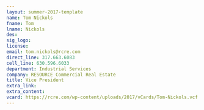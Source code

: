 ```yaml
---
layout: summer-2017-template
﻿name: Tom Nickols
fname: Tom
lname: Nickols
des: 
sig_logo: 
license: 
email: tom.nickols@rcre.com
direct_line: 317.663.6083
cell_line: 630.596.6033
department: Industrial Services
company: RESOURCE Commercial Real Estate
title: Vice President
extra_link: 
extra_content: 
vcard: https://rcre.com/wp-content/uploads/2017/vCards/Tom-Nickols.vcf
---
```

